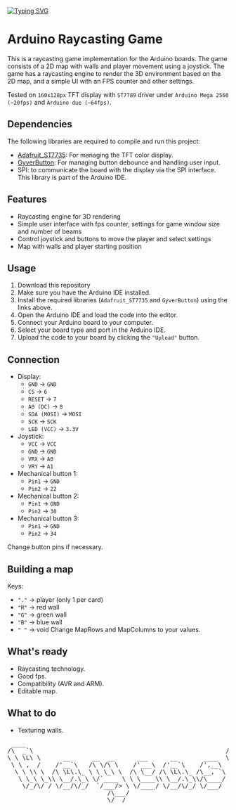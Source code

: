 [![Typing SVG](https://readme-typing-svg.herokuapp.com?font=Fira+Code&weight=600&size=40&pause=1000&color=F7DC00&center=true&vCenter=true&width=1000&height=101&lines=Arduino+raycasting+game)](https://git.io/typing-svg)

# Arduino Raycasting Game

This is a raycasting game implementation for the Arduino boards. The game consists of a 2D map with walls and player movement using a joystick. The game has a raycasting engine to render the 3D environment based on the 2D map, and a simple UI with an FPS counter and other settings.

Tested on `160x128px` TFT display with ``ST7789`` driver under `Arduino Mega 2560 (~20fps)` and `Arduino due (~64fps)`.

## Dependencies

The following libraries are required to compile and run this project:

- [Adafruit_ST7735](https://github.com/adafruit/Adafruit-ST7735-Library): For managing the TFT color display.
- [GyverButton](https://github.com/GyverLibs/GyverButton): For managing button debounce and handling user input.
- SPI: to communicate the board with the display via the SPI interface. This library is part of the Arduino IDE.

## Features

- Raycasting engine for 3D rendering
- Simple user interface with fps counter, settings for game window size and number of beams
- Control joystick and buttons to move the player and select settings
- Map with walls and player starting position

## Usage

1. Download this repository
2. Make sure you have the Arduino IDE installed.
3. Install the required libraries (`Adafruit_ST7735` and `GyverButton`) using the links above.
4. Open the Arduino IDE and load the code into the editor.
5. Connect your Arduino board to your computer.
6. Select your board type and port in the Arduino IDE.
7. Upload the code to your board by clicking the `"Upload"` button.

## Connection

- Display:
  - ``GND``        -> ``GND``
  - ``CS``         -> ``6``
  - ``RESET``      -> ``7``
  - ``A0 (DC)``    -> ``8``
  - ``SDA (MOSI)`` -> ``MOSI``
  - ``SCK``        -> ``SCK``
  - ``LED (VCC)``  -> ``3.3V``
- Joystick:
  - ``VCC`` -> ``VCC``
  - ``GND`` -> ``GND``
  - ``VRX`` -> ``A0``
  - ``VRY`` -> ``A1``
- Mechanical button 1:
  - ``Pin1`` -> ``GND``
  - ``Pin2`` -> ``22``
- Mechanical button 2:
  - ``Pin1`` -> ``GND``
  - ``Pin2`` -> ``30``
- Mechanical button 3:
  - ``Pin1`` -> ``GND``
  - ``Pin2`` -> ``34``
  
Change button pins if necessary.

## Building a map

Keys:
- ``"."`` -> player (only 1 per card)
- ``"R"`` -> red wall
- ``"G"`` -> green wall
- ``"B"`` -> blue wall
- ``" "`` -> void
Change MapRows and MapColumns to your values.

## What's ready
- Raycasting technology.
- Good fps.
- Compatibility (AVR and ARM).
- Editable map.

## What to do
- Texturing walls.

<pre>
 ____                                                       __      
/\  _`\                                                    /\ \__   
\ \ \L\ \      __      __  __      ___      __       ____  \ \ ,_\  
 \ \ ,  /    /'__`\   /\ \/\ \    /'___\  /'__`\    /',__\  \ \ \/  
  \ \ \\ \  /\ \L\.\_ \ \ \_\ \  /\ \__/ /\ \L\.\_ /\__, `\  \ \ \_ 
   \ \_\ \_\\ \__/.\_\ \/`____ \ \ \____\\ \__/.\_\\/\____/   \ \__\
    \/_/\/ / \/__/\/_/  `/___/> \ \/____/ \/__/\/_/ \/___/     \/__/
                           /\___/                                   
                           \/__/                                    
</pre>
